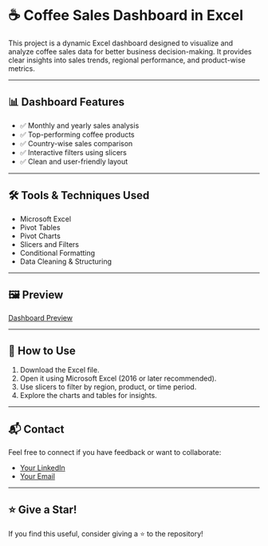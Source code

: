 # ☕ Coffee Sales Dashboard in Excel

This project is a dynamic Excel dashboard designed to visualize and analyze coffee sales data for better business decision-making. It provides clear insights into sales trends, regional performance, and product-wise metrics.

---

## 📊 Dashboard Features

* ✅ Monthly and yearly sales analysis
* ✅ Top-performing coffee products
* ✅ Country-wise sales comparison
* ✅ Interactive filters using slicers
* ✅ Clean and user-friendly layout

---

## 🛠️ Tools & Techniques Used

* Microsoft Excel
* Pivot Tables
* Pivot Charts
* Slicers and Filters
* Conditional Formatting
* Data Cleaning & Structuring

---
## 🖼 Preview
[Dashboard Preview](coffeesales-preview.png)

---

## 📌 How to Use

1. Download the Excel file.
2. Open it using Microsoft Excel (2016 or later recommended).
3. Use slicers to filter by region, product, or time period.
4. Explore the charts and tables for insights.

---

## 📬 Contact

Feel free to connect if you have feedback or want to collaborate:

* [Your LinkedIn](https://www.linkedin.com/in/martin-joy13)
* [Your Email](memartinn@gmail.com)

---

## ⭐ Give a Star!

If you find this useful, consider giving a ⭐ to the repository!

